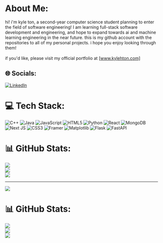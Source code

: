 #  About Me:
hi! i'm kyle ton, a second-year computer science student planning to enter the field of software engineering! I am learning full-stack software development and engineering, and hope to expand towards ai and machine learning engineering in the near future. this is my github account with the repositories to all of my personal projects. i hope you enjoy looking through them!<br><br>if you'd like, please visit my official portfolio at [www.kylehton.com]


## 🌐 Socials:
[![LinkedIn](https://img.shields.io/badge/LinkedIn-%230077B5.svg?logo=linkedin&logoColor=white)](https://linkedin.com/in/kylehton) 

# 💻 Tech Stack:
![C++](https://img.shields.io/badge/c++-%2300599C.svg?style=for-the-badge&logo=c%2B%2B&logoColor=white) ![Java](https://img.shields.io/badge/java-%23ED8B00.svg?style=for-the-badge&logo=openjdk&logoColor=white) ![JavaScript](https://img.shields.io/badge/javascript-%23323330.svg?style=for-the-badge&logo=javascript&logoColor=%23F7DF1E) ![HTML5](https://img.shields.io/badge/html5-%23E34F26.svg?style=for-the-badge&logo=html5&logoColor=white) ![Python](https://img.shields.io/badge/python-3670A0?style=for-the-badge&logo=python&logoColor=ffdd54) ![React](https://img.shields.io/badge/react-%2320232a.svg?style=for-the-badge&logo=react&logoColor=%2361DAFB) ![MongoDB](https://img.shields.io/badge/MongoDB-%234ea94b.svg?style=for-the-badge&logo=mongodb&logoColor=white) ![Next JS](https://img.shields.io/badge/Next-black?style=for-the-badge&logo=next.js&logoColor=white) ![CSS3](https://img.shields.io/badge/css3-%231572B6.svg?style=for-the-badge&logo=css3&logoColor=white) ![Framer](https://img.shields.io/badge/Framer-black?style=for-the-badge&logo=framer&logoColor=blue) ![Matplotlib](https://img.shields.io/badge/Matplotlib-%23ffffff.svg?style=for-the-badge&logo=Matplotlib&logoColor=black)  ![Flask](https://img.shields.io/badge/flask-%23000.svg?style=for-the-badge&logo=flask&logoColor=white) ![FastAPI](https://img.shields.io/badge/FastAPI-005571?style=for-the-badge&logo=fastapi) 

# 📊 GitHub Stats:
![](https://github-readme-stats.vercel.app/api?username=kylehton&theme=dark&hide_border=false&include_all_commits=true&count_private=true)<br/>
![](https://github-readme-streak-stats.herokuapp.com/?user=kylehton&theme=dark&hide_border=false)<br/>
![](https://github-readme-stats.vercel.app/api/top-langs/?username=kylehton&theme=dark&hide_border=false&include_all_commits=true&count_private=false&layout=compact)

---
[![](https://visitcount.itsvg.in/api?id=kylehton&icon=0&color=11)](https://visitcount.itsvg.in)

<!-- Proudly created with GPRM ( https://gprm.itsvg.in ) -->



# 📊 GitHub Stats:
![](https://github-readme-stats.vercel.app/api?username=kylehton&theme=catppuccin_mocha&hide_border=false&include_all_commits=true&count_private=true)<br/>
![](https://github-readme-streak-stats.herokuapp.com/?user=kylehton&theme=catppuccin_mocha&hide_border=false)<br/>
![](https://github-readme-stats.vercel.app/api/top-langs/?username=kylehton&theme=catppuccin_mocha&hide_border=false&include_all_commits=true&count_private=true&layout=compact)

<!-- Proudly created with GPRM ( https://gprm.itsvg.in ) -->

